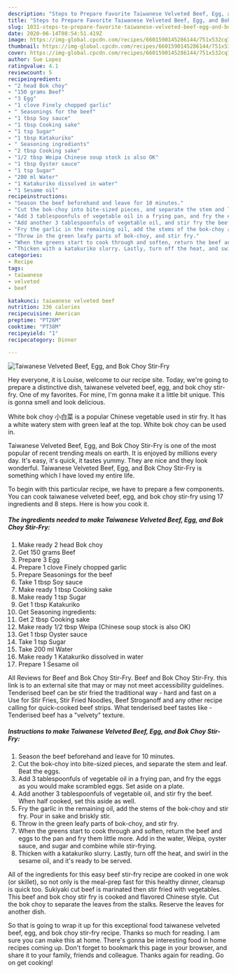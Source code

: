 ```yaml
---
description: "Steps to Prepare Favorite Taiwanese Velveted Beef, Egg, and Bok Choy Stir-Fry"
title: "Steps to Prepare Favorite Taiwanese Velveted Beef, Egg, and Bok Choy Stir-Fry"
slug: 1031-steps-to-prepare-favorite-taiwanese-velveted-beef-egg-and-bok-choy-stir-fry
date: 2020-06-14T08:54:51.419Z
image: https://img-global.cpcdn.com/recipes/6601590145286144/751x532cq70/taiwanese-velveted-beef-egg-and-bok-choy-stir-fry-recipe-main-photo.jpg
thumbnail: https://img-global.cpcdn.com/recipes/6601590145286144/751x532cq70/taiwanese-velveted-beef-egg-and-bok-choy-stir-fry-recipe-main-photo.jpg
cover: https://img-global.cpcdn.com/recipes/6601590145286144/751x532cq70/taiwanese-velveted-beef-egg-and-bok-choy-stir-fry-recipe-main-photo.jpg
author: Sue Lopez
ratingvalue: 4.1
reviewcount: 5
recipeingredient:
- "2 head Bok choy"
- "150 grams Beef"
- "3 Egg"
- "1 clove Finely chopped garlic"
- " Seasonings for the beef"
- "1 tbsp Soy sauce"
- "1 tbsp Cooking sake"
- "1 tsp Sugar"
- "1 tbsp Katakuriko"
- " Seasoning ingredients"
- "2 tbsp Cooking sake"
- "1/2 tbsp Weipa Chinese soup stock is also OK"
- "1 tbsp Oyster sauce"
- "1 tsp Sugar"
- "200 ml Water"
- "1 Katakuriko dissolved in water"
- "1 Sesame oil"
recipeinstructions:
- "Season the beef beforehand and leave for 10 minutes."
- "Cut the bok-choy into bite-sized pieces, and separate the stem and leaf. Beat the eggs."
- "Add 3 tablespoonfuls of vegetable oil in a frying pan, and fry the eggs as you would make scrambled eggs. Set aside on a plate."
- "Add another 3 tablespoonfuls of vegetable oil, and stir fry the beef. When half cooked, set this aside as well."
- "Fry the garlic in the remaining oil, add the stems of the bok-choy and stir fry. Pour in sake and briskly stir."
- "Throw in the green leafy parts of bok-choy, and stir fry."
- "When the greens start to cook through and soften, return the beef and eggs to the pan and fry them little more. Add in the water, Weipa, oyster sauce, and sugar and combine while stir-frying."
- "Thicken with a katakuriko slurry. Lastly, turn off the heat, and swirl in the sesame oil, and it&#39;s ready to be served."
categories:
- Recipe
tags:
- taiwanese
- velveted
- beef

katakunci: taiwanese velveted beef 
nutrition: 236 calories
recipecuisine: American
preptime: "PT26M"
cooktime: "PT38M"
recipeyield: "1"
recipecategory: Dinner

---
```



![Taiwanese Velveted Beef, Egg, and Bok Choy Stir-Fry](https://img-global.cpcdn.com/recipes/6601590145286144/751x532cq70/taiwanese-velveted-beef-egg-and-bok-choy-stir-fry-recipe-main-photo.jpg)

Hey everyone, it is Louise, welcome to our recipe site. Today, we're going to prepare a distinctive dish, taiwanese velveted beef, egg, and bok choy stir-fry. One of my favorites. For mine, I'm gonna make it a little bit unique. This is gonna smell and look delicious.

White bok choy 小白菜 is a popular Chinese vegetable used in stir fry. It has a white watery stem with green leaf at the top. White bok choy can be used in.

Taiwanese Velveted Beef, Egg, and Bok Choy Stir-Fry is one of the most popular of recent trending meals on earth. It is enjoyed by millions every day. It's easy, it's quick, it tastes yummy. They are nice and they look wonderful. Taiwanese Velveted Beef, Egg, and Bok Choy Stir-Fry is something which I have loved my entire life.


To begin with this particular recipe, we have to prepare a few components. You can cook taiwanese velveted beef, egg, and bok choy stir-fry using 17 ingredients and 8 steps. Here is how you cook it.

<!--inarticleads1-->

##### The ingredients needed to make Taiwanese Velveted Beef, Egg, and Bok Choy Stir-Fry:

1. Make ready 2 head Bok choy
1. Get 150 grams Beef
1. Prepare 3 Egg
1. Prepare 1 clove Finely chopped garlic
1. Prepare  Seasonings for the beef
1. Take 1 tbsp Soy sauce
1. Make ready 1 tbsp Cooking sake
1. Make ready 1 tsp Sugar
1. Get 1 tbsp Katakuriko
1. Get  Seasoning ingredients:
1. Get 2 tbsp Cooking sake
1. Make ready 1/2 tbsp Weipa (Chinese soup stock is also OK)
1. Get 1 tbsp Oyster sauce
1. Take 1 tsp Sugar
1. Take 200 ml Water
1. Make ready 1 Katakuriko dissolved in water
1. Prepare 1 Sesame oil


All Reviews for Beef and Bok Choy Stir-Fry. Beef and Bok Choy Stir-Fry. this link is to an external site that may or may not meet accessibility guidelines. Tenderised beef can be stir fried the traditional way - hard and fast on a Use for Stir Fries, Stir Fried Noodles, Beef Stroganoff and any other recipe calling for quick-cooked beef strips. What tenderised beef tastes like - Tenderised beef has a &#34;velvety&#34; texture. 

<!--inarticleads2-->

##### Instructions to make Taiwanese Velveted Beef, Egg, and Bok Choy Stir-Fry:

1. Season the beef beforehand and leave for 10 minutes.
1. Cut the bok-choy into bite-sized pieces, and separate the stem and leaf. Beat the eggs.
1. Add 3 tablespoonfuls of vegetable oil in a frying pan, and fry the eggs as you would make scrambled eggs. Set aside on a plate.
1. Add another 3 tablespoonfuls of vegetable oil, and stir fry the beef. When half cooked, set this aside as well.
1. Fry the garlic in the remaining oil, add the stems of the bok-choy and stir fry. Pour in sake and briskly stir.
1. Throw in the green leafy parts of bok-choy, and stir fry.
1. When the greens start to cook through and soften, return the beef and eggs to the pan and fry them little more. Add in the water, Weipa, oyster sauce, and sugar and combine while stir-frying.
1. Thicken with a katakuriko slurry. Lastly, turn off the heat, and swirl in the sesame oil, and it&#39;s ready to be served.


All of the ingredients for this easy beef stir-fry recipe are cooked in one wok (or skillet), so not only is the meal-prep fast for this healthy dinner, cleanup is quick too. Sukiyaki cut beef is marinated then stir fried with vegetables. This beef and bok choy stir fry is cooked and flavored Chinese style. Cut the bok choy to separate the leaves from the stalks. Reserve the leaves for another dish. 

So that is going to wrap it up for this exceptional food taiwanese velveted beef, egg, and bok choy stir-fry recipe. Thanks so much for reading. I am sure you can make this at home. There's gonna be interesting food in home recipes coming up. Don't forget to bookmark this page in your browser, and share it to your family, friends and colleague. Thanks again for reading. Go on get cooking!
